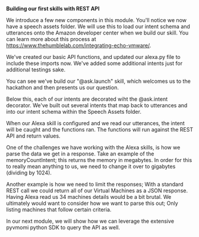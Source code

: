 **Building our first skills with REST API**

We introduce a few new components in this module. You'll notice we now have a speech assets folder. We will use this to load our intent schema and utterances onto the Amazon developer center when we build our skill. You can learn more about this process at https://www.thehumblelab.com/integrating-echo-vmware/. 

We've created our basic API functions, and updated our alexa.py file to include these imports now. We've added some additional intents just for additional testings sake. 

You can see we've build our "@ask.launch" skill, which welcomes us to the hackathon and then presents us our question. 

Below this, each of our intents are decorated wiht the @ask.intent decorator. We've built out several intents that map back to utterances and into our intent schema within the Speech Assets folder. 

When our Alexa skill is configured and we read our utterances, the intent will be caught and the functions ran. The functions will run against the REST API and return values. 

One of the challenges we have working with the Alexa skills, is how we parse the data we get in a response. Take an example of the memoryCountIntent; this returns the memory in megabytes. In order for this to really mean anything to us, we need to change it over to gigabytes (dividing by 1024). 

Another example is how we need to limit the responses; With a standard REST call we could return all of our Virtual Machines as a JSON response. Having Alexa read us 34 machines details would be a bit brutal. We ultimately would want to consider how we want to parse this out; Only listing machines that follow certain criteria.

In our next module, we will show how we can leverage the extensive pyvmomi python SDK to query the API as well.  